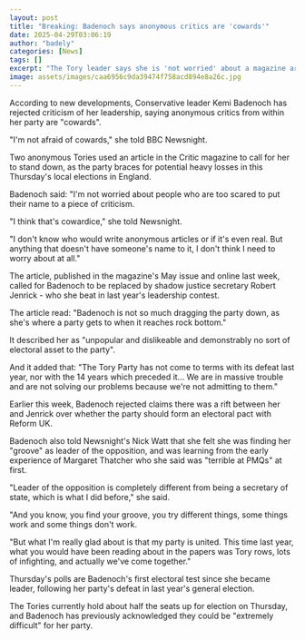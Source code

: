 ```yaml
---
layout: post
title: "Breaking: Badenoch says anonymous critics are 'cowards'"
date: 2025-04-29T03:06:19
author: "badely"
categories: [News]
tags: []
excerpt: "The Tory leader says she is 'not worried' about a magazine article calling for her to quit."
image: assets/images/caa6956c9da39474f758acd894e8a26c.jpg
---
```


According to new developments, Conservative leader Kemi Badenoch has rejected criticism of her leadership, saying anonymous critics from within her party are "cowards".

"I'm not afraid of cowards," she told BBC Newsnight.

Two anonymous Tories used an article in the Critic magazine to call for her to stand down, as the party braces for potential heavy losses in this Thursday's local elections in England.

Badenoch said: "I'm not worried about people who are too scared to put their name to a piece of criticism.

"I think that's cowardice," she told Newsnight. 

"I don't know who would write anonymous articles or if it's even real. But anything that doesn't have someone's name to it, I don't think I need to worry about at all."

The article, published in the magazine's May issue and online last week, called for Badenoch to be replaced by shadow justice secretary Robert Jenrick - who she beat in last year's leadership contest.

The article read: "Badenoch is not so much dragging the party down, as she's where a party gets to when it reaches rock bottom."

It described her as "unpopular and dislikeable and demonstrably no sort of electoral asset to the party".

And it added that: "The Tory Party has not come to terms with its defeat last year, nor with the 14 years which preceded it... We are in massive trouble and are not solving our problems because we're not admitting to them."

Earlier this week, Badenoch rejected claims there was a rift between her and Jenrick over whether the party should form an electoral pact with Reform UK.

Badenoch also told Newsnight's Nick Watt that she felt she was finding her "groove" as leader of the opposition, and was learning from the early experience of Margaret Thatcher who she said was "terrible at PMQs" at first.

"Leader of the opposition is completely different from being a secretary of state, which is what I did before," she said. 

"And you know, you find your groove, you try different things, some things work and some things don't work. 

"But what I'm really glad about is that my party is united. This time last year, what you would have been reading about in the papers was Tory rows, lots of infighting, and actually we've come together."

Thursday's polls are Badenoch's first electoral test since she became leader, following her party's defeat in last year's general election.

The Tories currently hold about half the seats up for election on Thursday, and Badenoch has previously acknowledged they could be "extremely difficult" for her party.

